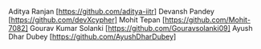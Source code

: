 Aditya Ranjan [https://github.com/aditya-iitr]
Devansh Pandey [https://github.com/devXcypher]
Mohit Tepan [https://github.com/Mohit-7082]
Gourav Kumar Solanki [https://github.com/Gouravsolanki09]
Ayush Dhar Dubey [https://github.com/AyushDharDubey]